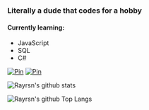 ### Literally a dude that codes for a hobby

#### Currently learning:
* JavaScript
* SQL
* C#

[![Pin](https://github-readme-stats.vercel.app/api/pin/?username=Rayrsn&repo=Discord-Custom-RPC&show_owner=true&bg_color=70,22c1c3,96be74,fdbb2d)](https://github.com/Rayrsn/Discord-Custom-RPC)
[![Pin](https://github-readme-stats.vercel.app/api/pin/?username=Rayrsn&repo=Dank-Memer-Auto-Typer&show_owner=true&bg_color=70,22c1c3,96be74,fdbb2d)](https://github.com/Rayrsn/Dank-Memer-Auto-Typer)

![Rayrsn's github stats](https://github-readme-stats.vercel.app/api?username=Rayrsn&theme=dark&show_icons=true&bg_color=70,22c1c3,96be74,fdbb2d&text_color=000000)

![Rayrsn's github Top Langs](https://github-readme-stats.vercel.app/api/top-langs/?username=Rayrsn&langs_count=10&theme=dark&card_width=497&bg_color=70,22c1c3,96be74,fdbb2d&text_color=000000)
